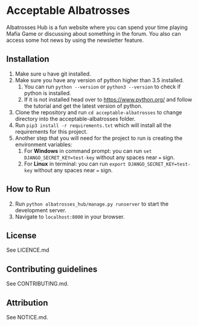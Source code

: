 # Acceptable Albatrosses

Albatrosses Hub is a fun website where you can spend your time playing Mafia Game or discussing about something in the forum. You also can access some hot news by using the newsletter feature.

## Installation
1. Make sure u have git installed.
1. Make sure you have any version of python higher than 3.5 installed.
   1. You can run `python --version` or `python3 --version` to check if python is installed.
   1. If it is not installed head over to https://www.python.org/ and follow the tutorial and get the latest version of python.
1. Clone the repository and run `cd acceptable-albatrosses` to change directory into the acceptable-albatrosses folder. 
1. Run `pip3 install -r requirements.txt` which will install all the requirements for this project.
1. Another step that you will need for the project to run is creating the environment variables:
   1. For __Windows__ in command prompt: you can run `set DJANGO_SECRET_KEY=test-key` without any spaces near `=` sign.
   1. For __Linux__ in terminal:         you can run `export DJANGO_SECRET_KEY=test-key` without any spaces near `=` sign.

## How to Run

2. Run `python albatrosses_hub/manage.py runserver` to start the development server.
3. Navigate to `localhost:8000` in your browser.

## License

See LICENCE.md

## Contributing guidelines

See CONTRIBUTING.md.

## Attribution

See NOTICE.md.
